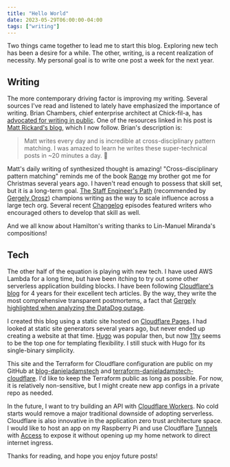 ```yaml
---
title: "Hello World"
date: 2023-05-29T06:00:00-04:00
tags: ["writing"]
---
```


Two things came together to lead me to start this blog. Exploring new tech has been a desire for a while. The other, writing, is a recent realization of necessity. My personal goal is to write one post a week for the next year.

## Writing

The more contemporary driving factor is improving my writing. Several sources I've read and listened to lately have emphasized the importance of writing. Brian Chambers, chief enterprise architect at Chick-fil-a, has [advocated for writing in public](https://brianchambers.substack.com/p/chamber-of-tech-secrets-10). One of the resources linked in his post is [Matt Rickard's blog](https://blog.matt-rickard.com/), which I now follow. Brian's description is:

> Matt writes every day and is incredible at cross-disciplinary pattern matching. I was amazed to learn he writes these super-technical posts in ~20 minutes a day. 🤯

Matt's daily writing of synthesized thought is amazing! "Cross-disciplinary pattern matching" reminds me of the book [Range](https://www.goodreads.com/en/book/show/41795733) my brother got me for Christmas several years ago. I haven't read enough to possess that skill set, but it is a long-term goal. [The Staff Engineer's Path](https://www.oreilly.com/library/view/the-staff-engineers/9781098118723/) (recommended by [Gergely Orosz](https://www.pragmaticengineer.com/)) champions writing as the way to scale influence across a large tech org. Several recent [Changelog](https://changelog.com/podcast) episodes featured writers who encouraged others to develop that skill as well.

And we all know about Hamilton's writing thanks to Lin-Manuel Miranda's compositions!

## Tech

The other half of the equation is playing with new tech. I have used AWS Lambda for a long time, but have been itching to try out some other serverless application building blocks. I have been following [Cloudflare's blog](https://blog.cloudflare.com/) for 4 years for their excellent tech articles. By the way, they write the most comprehensive transparent postmortems, a fact that [Gergely highlighted when analyzing the DataDog outage](https://newsletter.pragmaticengineer.com/p/inside-the-datadog-outage).

I created this blog using a static site hosted on [Cloudflare Pages](https://pages.cloudflare.com/). I had looked at static site generators several years ago, but never ended up creating a website at that time. [Hugo](https://gohugo.io/) was popular then, but now [11ty](https://www.11ty.dev/) seems to be the top one for templating flexibility. I still stuck with Hugo for its single-binary simplicity.

This site and the Terraform for Cloudflare configuration are public on my GitHub at [blog-danieladamstech](https://github.com/danieladams456/blog-danieladamstech) and [terraform-danieladamstech-cloudflare](https://github.com/danieladams456/terraform-danieladamstech-cloudflare). I'd like to keep the Terraform public as long as possible. For now, it is relatively non-sensitive, but I might create new app configs in a private repo as needed.

In the future, I want to try building an API with [Cloudflare Workers](https://workers.cloudflare.com/). No cold starts would remove a major traditional downside of adopting serverless. Cloudflare is also innovative in the application zero trust architecture space. I would like to host an app on my Raspberry Pi and use Cloudflare [Tunnels](https://www.cloudflare.com/products/tunnel/) with [Access](https://www.cloudflare.com/products/zero-trust/access/) to expose it without opening up my home network to direct internet ingress.

Thanks for reading, and hope you enjoy future posts!
